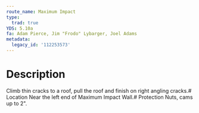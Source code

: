 ```yaml
---
route_name: Maximum Impact
type:
  trad: true
YDS: 5.10a
fa: Adam Pierce, Jim "Frodo" Lybarger, Joel Adams
metadata:
  legacy_id: '112253573'
---
```

# Description
Climb thin cracks to a roof, pull the roof and finish on right angling cracks.# Location
Near the left end of Maximum Impact Wall.# Protection
Nuts, cams up to 2".